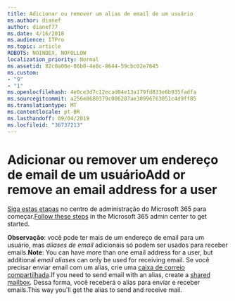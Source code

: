 ```yaml
---
title: Adicionar ou remover um alias de email de um usuário
ms.author: dianef
author: dianef77
ms.date: 4/16/2018
ms.audience: ITPro
ms.topic: article
ROBOTS: NOINDEX, NOFOLLOW
localization_priority: Normal
ms.assetid: 82c0a06e-86b0-4e8c-8644-59cbc02e7645
ms.custom:
- "9"
- "1"
ms.openlocfilehash: 4e0ce3d7c12ecad04e13a179fd833e6b935fadfa
ms.sourcegitcommit: a256e8680379c006287ae30996763051c4d9ff85
ms.translationtype: MT
ms.contentlocale: pt-BR
ms.lasthandoff: 09/04/2019
ms.locfileid: "36737213"
---
```

# <a name="add-or-remove-an-email-address-for-a-user"></a><span data-ttu-id="8368f-102">Adicionar ou remover um endereço de email de um usuário</span><span class="sxs-lookup"><span data-stu-id="8368f-102">Add or remove an email address for a user</span></span>

<span data-ttu-id="8368f-103">[Siga estas etapas](https://portal.office.com/AdminPortal/Home#/AssistedGuide/addemailoptions) no centro de administração do Microsoft 365 para começar.</span><span class="sxs-lookup"><span data-stu-id="8368f-103">[Follow these steps](https://portal.office.com/AdminPortal/Home#/AssistedGuide/addemailoptions) in the Microsoft 365 admin center to get started.</span></span>

 <span data-ttu-id="8368f-104">**Observação**: você pode ter mais de um endereço de email para um usuário, mas *aliases de email* adicionais só podem ser usados para receber emails.</span><span class="sxs-lookup"><span data-stu-id="8368f-104">**Note**: You can have more than one email address for a user, but additional  *email aliases*  can only be used for receiving email.</span></span> <span data-ttu-id="8368f-105">Se você precisar enviar email com um alias, crie uma [caixa de correio compartilhada](https://docs.microsoft.com/office365/admin/email/create-a-shared-mailbox).</span><span class="sxs-lookup"><span data-stu-id="8368f-105">If you need to send email with an alias, create a [shared mailbox](https://docs.microsoft.com/office365/admin/email/create-a-shared-mailbox).</span></span> <span data-ttu-id="8368f-106">Dessa forma, você receberá o alias para enviar e receber emails.</span><span class="sxs-lookup"><span data-stu-id="8368f-106">This way you'll get the alias to send and receive mail.</span></span>
  